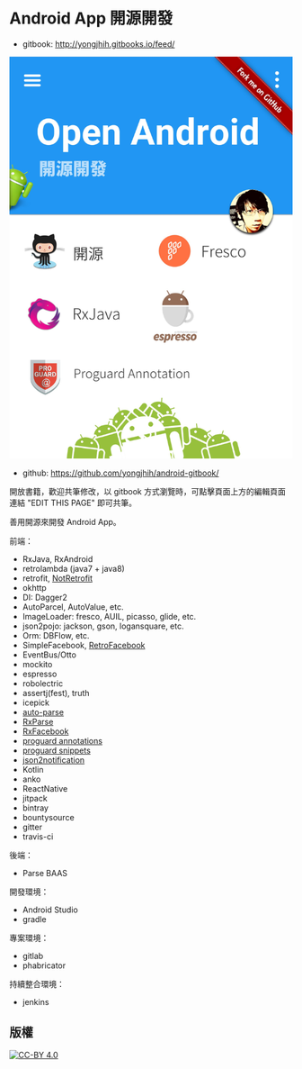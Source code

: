 # Android App 開源開發

* gitbook: http://yongjhih.gitbooks.io/feed/

[![](cover.jpg)](http://yongjhih.gitbooks.io/feed/)

<!--
<img src="cover.jpg" style="border: 1px solid black !important" />

<img src="cover.jpg" border="1" />
-->

* github: https://github.com/yongjhih/android-gitbook/

開放書籍，歡迎共筆修改，以 gitbook 方式瀏覽時，可點擊頁面上方的編輯頁面連結 "EDIT THIS PAGE" 即可共筆。

善用開源來開發 Android App。

前端：

* RxJava, RxAndroid
* retrolambda (java7 + java8)
* retrofit, [NotRetrofit](https://github.com/yongjhih/NotRetrofit)
* okhttp
* DI: Dagger2
* AutoParcel, AutoValue, etc.
* ImageLoader: fresco, AUIL, picasso, glide, etc.
* json2pojo: jackson, gson, logansquare, etc.
* Orm: DBFlow, etc.
* SimpleFacebook, [RetroFacebook](https://github.com/yongjhih/RetroFacebook)
* EventBus/Otto
* mockito
* espresso
* robolectric
* assertj(fest), truth
* icepick
* [auto-parse](https://github.com/yongjhih/auto-parse)
* [RxParse](https://github.com/yongjhih/RxParse)
* [RxFacebook](https://github.com/yongjhih/RxFacebook)
* [proguard annotations](https://github.com/yongjhih/proguard-annotations)
* [proguard snippets](https://github.com/yongjhih/proguard-snippets)
* [json2notification](https://github.com/8tory/json2notification)
* Kotlin
* anko
* ReactNative
* jitpack
* bintray
* bountysource
* gitter
* travis-ci

後端：

* Parse BAAS
 
開發環境：

* Android Studio
* gradle

專案環境：

* gitlab
* phabricator

持續整合環境：

* jenkins

## 版權

[![CC-BY 4.0](http://creativecommons.tw/sites/creativecommons.tw/files/cc-by.png)](https://creativecommons.org/licenses/by/4.0/legalcode.txt)
